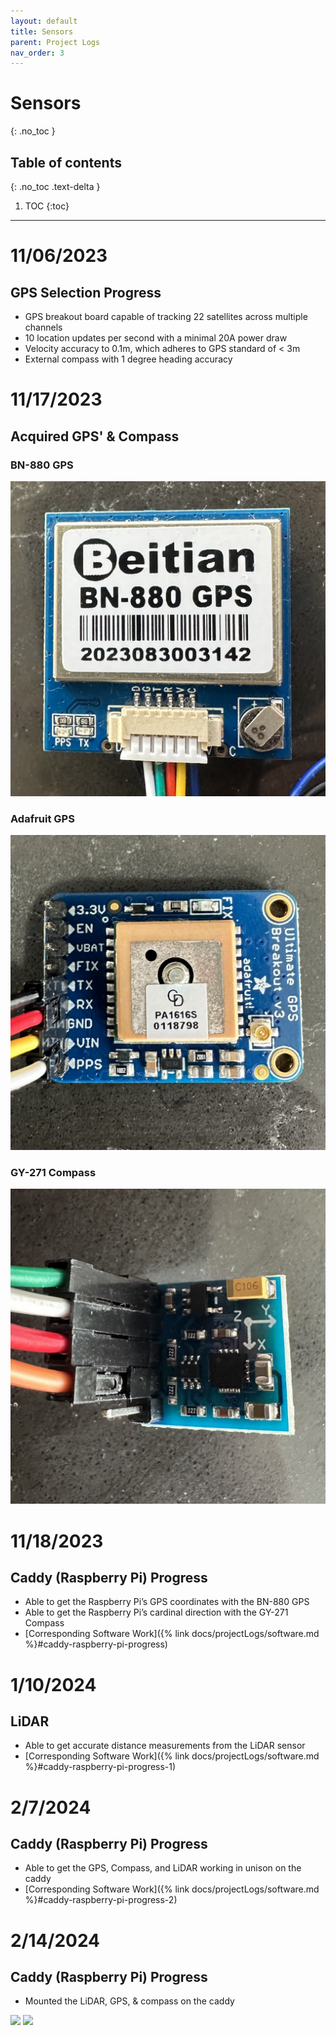 ```yaml
---
layout: default
title: Sensors
parent: Project Logs
nav_order: 3
---
```

# Sensors
{: .no_toc }

## Table of contents
{: .no_toc .text-delta }

1. TOC
{:toc}
---

# 11/06/2023
## GPS Selection Progress
* GPS breakout board capable of tracking 22 satellites across multiple channels
* 10 location updates per second with a minimal 20A power draw
* Velocity accuracy to 0.1m, which adheres to GPS standard of < 3m
* External compass with 1 degree heading accuracy

# 11/17/2023
## Acquired GPS' & Compass
### BN-880 GPS
![](../../assets/images/BN880GPS.png)
### Adafruit GPS
![](../../assets/images/AdafruitGPS.png)
### GY-271 Compass
![](../../assets/images/GY271Compass.png)

# 11/18/2023
## Caddy (Raspberry Pi) Progress
* Able to get the Raspberry Pi’s GPS coordinates with the BN-880 GPS
* Able to get the Raspberry Pi’s cardinal direction with the GY-271 Compass
* [Corresponding Software Work]({% link docs/projectLogs/software.md %}#caddy-raspberry-pi-progress)

# 1/10/2024
## LiDAR
* Able to get accurate distance measurements from the LiDAR sensor
* [Corresponding Software Work]({% link docs/projectLogs/software.md %}#caddy-raspberry-pi-progress-1)

# 2/7/2024
## Caddy (Raspberry Pi) Progress
* Able to get the GPS, Compass, and LiDAR working in unison on the caddy
* [Corresponding Software Work]({% link docs/projectLogs/software.md %}#caddy-raspberry-pi-progress-2)

# 2/14/2024
## Caddy (Raspberry Pi) Progress
* Mounted the LiDAR, GPS, & compass on the caddy

![](../../assets/images/sensorsMounted1.png)
![](../../assets/images/sensorsMounted2.png)